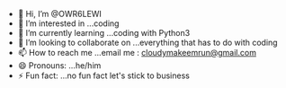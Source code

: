 - 👋 Hi, I’m @OWR6LEWI
- 👀 I’m interested in ...coding
- 🌱 I’m currently learning ...coding with Python3
- 💞️ I’m looking to collaborate on ...everything that has to do with coding
- 📫 How to reach me ...email me : cloudymakeemrun@gmail.com
- 😄 Pronouns: ...he/him
- ⚡ Fun fact: ...no fun fact let's stick to business

<!---
OWR6LEWI/OWR6LEWI is a ✨ special ✨ repository because its `README.md` (this file) appears on your GitHub profile.
You can click the Preview link to take a look at your changes.
--->
